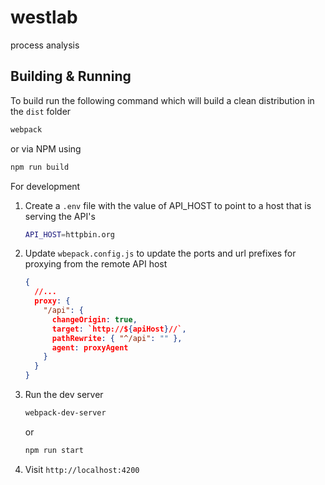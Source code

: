 # westlab #

process analysis

## Building & Running ##

To build run the following command which will build a clean distribution in the `dist` folder

``` sh
webpack
```
or via NPM using
```sh
npm run build
```

For development 

1. Create a `.env` file with the value of API_HOST to point to a host that is serving the API's
   ```sh
   API_HOST=httpbin.org
   ```
2. Update `wbepack.config.js` to update the ports and url prefixes for proxying from the remote API host
   ```json
   {
     //...
     proxy: {
       "/api": {
         changeOrigin: true,
         target: `http://${apiHost}//`,
         pathRewrite: { "^/api": "" },
         agent: proxyAgent
       }
     }
   }
   ```
3. Run the dev server
   ```sh
   webpack-dev-server
   ```
   or 
   ```sh
   npm run start
   ```
4. Visit `http://localhost:4200`
